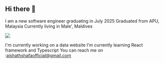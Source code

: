 ## Hi there 👋
I am a new software engineer graduating in July 2025
Graduated from APU, Malaysia
Currently living in Male', Maldives

![](https://komarev.com/ghpvc/?username=your-github-username)      

I'm currently working on a data website
I'm currently learning React framework and Typescript
You can reach me on :aishathshafaofficial@gmail.com

<!--
**AishShafa/AishShafa** is a ✨ _special_ ✨ repository because its `README.md` (this file) appears on your GitHub profile.

Here are some ideas to get you started:

- 🔭 I’m currently working on ...
- 🌱 I’m currently learning ...
- 👯 I’m looking to collaborate on ...
- 🤔 I’m looking for help with ...
- 💬 Ask me about ...
- 📫 How to reach me: ...
- 😄 Pronouns: ...
- ⚡ Fun fact: ...
-->
